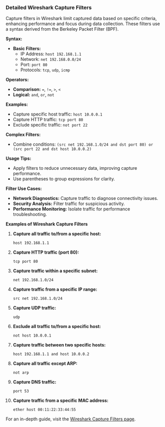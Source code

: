 ### Detailed Wireshark Capture Filters

Capture filters in Wireshark limit captured data based on specific criteria, enhancing performance and focus during data collection. These filters use a syntax derived from the Berkeley Packet Filter (BPF).

**Syntax:**
- **Basic Filters:**
  - IP Address: `host 192.168.1.1`
  - Network: `net 192.168.0.0/24`
  - Port: `port 80`
  - Protocols: `tcp`, `udp`, `icmp`

**Operators:**
- **Comparison:** `=`, `!=`, `>`, `<`
- **Logical:** `and`, `or`, `not`

**Examples:**
- Capture specific host traffic: `host 10.0.0.1`
- Capture HTTP traffic: `tcp port 80`
- Exclude specific traffic: `not port 22`

**Complex Filters:**
- Combine conditions: `(src net 192.168.1.0/24 and dst port 80) or (src port 22 and dst host 10.0.0.2)`

**Usage Tips:**
- Apply filters to reduce unnecessary data, improving capture performance.
- Use parentheses to group expressions for clarity.

**Filter Use Cases:**
- **Network Diagnostics:** Capture traffic to diagnose connectivity issues.
- **Security Analysis:** Filter traffic for suspicious activity.
- **Performance Monitoring:** Isolate traffic for performance troubleshooting.

**Examples of Wireshark Capture Filters**

1. **Capture all traffic to/from a specific host:**
   ```plaintext
   host 192.168.1.1
   ```
2. **Capture HTTP traffic (port 80):**
   ```plaintext
   tcp port 80
   ```
3. **Capture traffic within a specific subnet:**
   ```plaintext
   net 192.168.1.0/24
   ```
4. **Capture traffic from a specific IP range:**
   ```plaintext
   src net 192.168.1.0/24
   ```
5. **Capture UDP traffic:**
   ```plaintext
   udp
   ```
6. **Exclude all traffic to/from a specific host:**
   ```plaintext
   not host 10.0.0.1
   ```
7. **Capture traffic between two specific hosts:**
   ```plaintext
   host 192.168.1.1 and host 10.0.0.2
   ```
8. **Capture all traffic except ARP:**
   ```plaintext
   not arp
   ```
9. **Capture DNS traffic:**
   ```plaintext
   port 53
   ```
10. **Capture traffic from a specific MAC address:**
    ```plaintext
    ether host 00:11:22:33:44:55
    ```

For an in-depth guide, visit the [Wireshark Capture Filters page](https://wiki.wireshark.org/CaptureFilters).